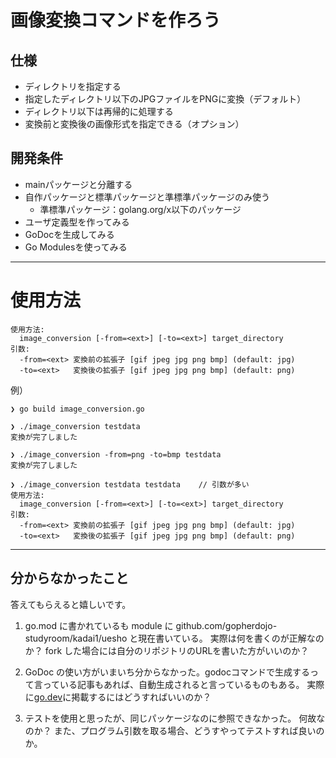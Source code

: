 # 画像変換コマンドを作ろう

## 仕様

- ディレクトリを指定する
- 指定したディレクトリ以下のJPGファイルをPNGに変換（デフォルト）
- ディレクトリ以下は再帰的に処理する
- 変換前と変換後の画像形式を指定できる（オプション）

## 開発条件

- mainパッケージと分離する
- 自作パッケージと標準パッケージと準標準パッケージのみ使う
  - 準標準パッケージ：golang.org/x以下のパッケージ
- ユーザ定義型を作ってみる
- GoDocを生成してみる
- Go Modulesを使ってみる

---

# 使用方法

```
使用方法:
  image_conversion [-from=<ext>] [-to=<ext>] target_directory
引数:
  -from=<ext> 変換前の拡張子 [gif jpeg jpg png bmp] (default: jpg)
  -to=<ext>   変換後の拡張子 [gif jpeg jpg png bmp] (default: png)
```

例）
```
❯ go build image_conversion.go

❯ ./image_conversion testdata
変換が完了しました

❯ ./image_conversion -from=png -to=bmp testdata
変換が完了しました

❯ ./image_conversion testdata testdata    // 引数が多い
使用方法:
  image_conversion [-from=<ext>] [-to=<ext>] target_directory
引数:
  -from=<ext> 変換前の拡張子 [gif jpeg jpg png bmp] (default: jpg)
  -to=<ext>   変換後の拡張子 [gif jpeg jpg png bmp] (default: png)
```

---

## 分からなかったこと

答えてもらえると嬉しいです。

1. go.mod に書かれているも module に github.com/gopherdojo-studyroom/kadai1/uesho と現在書いている。
  実際は何を書くのが正解なのか？ fork した場合には自分のリポジトリのURLを書いた方がいいのか？

2. GoDoc の使い方がいまいち分からなかった。godocコマンドで生成するって言っている記事もあれば、自動生成されると言っているものもある。
  実際に[go.dev](https://go.dev/about)に掲載するにはどうすればいいのか？

3. テストを使用と思ったが、同じパッケージなのに参照できなかった。
何故なのか？
また、プログラム引数を取る場合、どうすやってテストすれば良いのか。